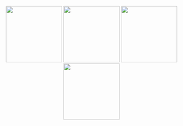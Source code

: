 <p align="center">
  <img src="https://github.com/user-attachments/assets/1c5432ba-6b90-4b31-bb79-7b3df0855976" width="150"/>
  <img src="https://github.com/user-attachments/assets/c1fed953-2983-4665-9190-e292f5fbbbf9" width="150"/>
  <img src="https://github.com/user-attachments/assets/82fe23d2-eae7-4c5f-b5a5-e6beb4c5d886" width="150"/>
  <img src="https://github.com/user-attachments/assets/d592face-6580-4716-859f-a18ec714a0a0" width="150"/>
</p>
